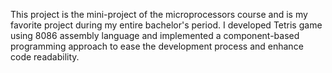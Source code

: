 This project is the mini-project of the microprocessors course and is my favorite project during my entire bachelor's period. I developed Tetris game using 8086 assembly language and implemented a component-based programming approach to ease the development process and enhance code readability.
